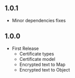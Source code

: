 ## 1.0.1

* Minor dependencies fixes

## 1.0.0

* First Release
    - Certificate types
    - Certificate model
    - Encrypted text to Map
    - Encrypted text to Object